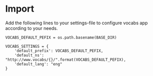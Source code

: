 # Import

Add the following lines to your settings-file to configure vocabs app according to your needs.


```
VOCABS_DEFAULT_PEFIX = os.path.basename(BASE_DIR)

VOCABS_SETTINGS = {
    'default_prefix': VOCABS_DEFAULT_PEFIX,
    'default_ns': "http://www.vocabs/{}/".format(VOCABS_DEFAULT_PEFIX),
    'default_lang': "eng"
}
```
